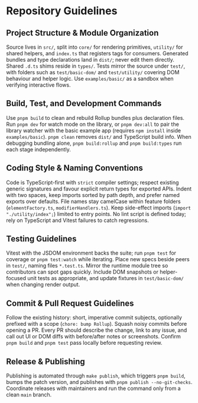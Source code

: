 # Repository Guidelines

## Project Structure & Module Organization
Source lives in `src/`, split into `core/` for rendering primitives, `utility/` for shared helpers, and `index.ts` that registers tags for consumers. Generated bundles and type declarations land in `dist/`; never edit them directly. Shared `.d.ts` shims reside in `types/`. Tests mirror the source under `test/`, with folders such as `test/basic-dom/` and `test/utility/` covering DOM behaviour and helper logic. Use `examples/basic/` as a sandbox when verifying interactive flows.

## Build, Test, and Development Commands
Use `pnpm build` to clean and rebuild Rollup bundles plus declaration files. Run `pnpm dev` for watch mode on the library, or `pnpm dev:all` to pair the library watcher with the basic example app (requires `npm install` inside `examples/basic`). `pnpm clean` removes `dist/` and TypeScript build info. When debugging bundling alone, `pnpm build:rollup` and `pnpm build:types` run each stage independently.

## Coding Style & Naming Conventions
Code is TypeScript-first with `strict` compiler settings; respect existing generic signatures and favour explicit return types for exported APIs. Indent with two spaces, keep imports sorted by path depth, and prefer named exports over defaults. File names stay camelCase within feature folders (`elementFactory.ts`, `modifierHandlers.ts`). Keep side-effect imports (`import "./utility/index";`) limited to entry points. No lint script is defined today; rely on TypeScript and Vitest failures to catch regressions.

## Testing Guidelines
Vitest with the JSDOM environment backs the suite; run `pnpm test` for coverage or `pnpm test:watch` while iterating. Place new specs beside peers in `test/`, naming files `*.test.ts`. Mirror the runtime module tree so contributors can spot gaps quickly. Include DOM snapshots or helper-focused unit tests as appropriate, and update fixtures in `test/basic-dom/` when changing render output.

## Commit & Pull Request Guidelines
Follow the existing history: short, imperative commit subjects, optionally prefixed with a scope (`chore: bump Rollup`). Squash noisy commits before opening a PR. Every PR should describe the change, link to any issue, and call out UI or DOM diffs with before/after notes or screenshots. Confirm `pnpm build` and `pnpm test` pass locally before requesting review.

## Release & Publishing
Publishing is automated through `make publish`, which triggers `pnpm build`, bumps the patch version, and publishes with `pnpm publish --no-git-checks`. Coordinate releases with maintainers and run the command only from a clean `main` branch.
